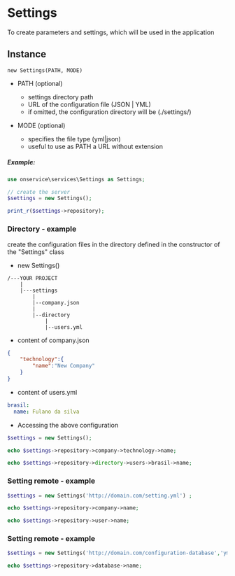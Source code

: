
# Settings
To create parameters and settings, which will be used in the application


## Instance

	new Settings(PATH, MODE)

- PATH (optional)
    - settings directory path
    - URL of the configuration file (JSON | YML)
    - if omitted, the configuration directory will be (./settings/)

- MODE (optional)
	- specifies the file type (yml|json)
	- useful to use as PATH a URL without extension

##### Example:
```php
use onservice\services\Settings as Settings;

// create the server
$settings = new Settings();

print_r($settings->repository);

```

### Directory - example
create the configuration files in the directory defined in the constructor of the "Settings" class

- new Settings()

```
/---YOUR PROJECT
	|
	|---settings
		|
		|--company.json
		|
		|--directory
			|
			|--users.yml

```

- content of company.json

```json
{
	"technology":{
		"name":"New Company"
	}
}
```

- content of users.yml

```yml
brasil:
  name: Fulano da silva
```

- Accessing the above configuration

```php
$settings = new Settings();

echo $settings->repository->company->technology->name;

echo $settings->repository->directory->users->brasil->name;

```

### Setting remote - example

```php
$settings = new Settings('http://domain.com/setting.yml') ;

echo $settings->repository->company->name;

echo $settings->repository->user->name;

```


### Setting remote - example

```php
$settings = new Settings('http://domain.com/configuration-database','yml');

echo $settings->repository->database->name;

```
